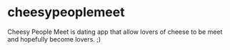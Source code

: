 # cheesypeoplemeet
Cheesy People Meet is dating app that allow lovers of cheese to be meet and hopefully become lovers. ;)
